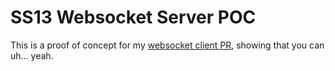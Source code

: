 # SS13 Websocket Server POC

This is a proof of concept for my [websocket client PR](https://github.com/Monkestation/Monkestation2.0/pull/5744), showing that you can uh... yeah.

